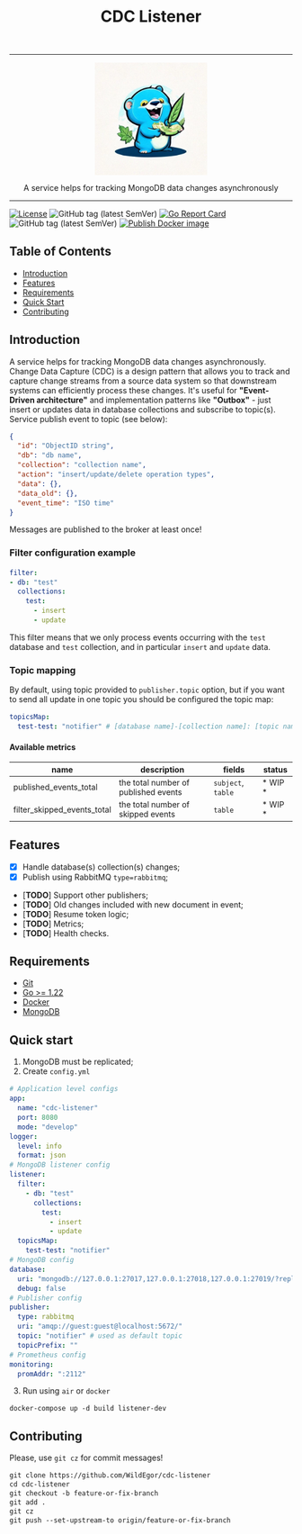 <h1 align="center"> CDC Listener </h1> <br>
<hr>
<div>
    <img src="assets/logo.png" width="200" height="200" style="display: block;margin-left: auto;margin-right: auto;">
</div>
<p align="center">
  A service helps for tracking MongoDB data changes asynchronously
</p>
<hr>

[![License](https://img.shields.io/badge/License-MIT-blue.svg)](https://opensource.org/licenses/MIT)
![GitHub tag (latest SemVer)](https://img.shields.io/github/v/tag/WildEgor/cdc-listener)
[![Go Report Card](https://goreportcard.com/badge/github.com/WildEgor/cdc-listener)](https://goreportcard.com/report/github.com/WildEgor/cdc-listener)
![GitHub tag (latest SemVer)](https://img.shields.io/github/v/tag/WildEgor/cdc-listener)
[![Publish Docker image](https://github.com/WildEgor/cdc-listener/actions/workflows/publish.yml/badge.svg)](https://hub.docker.com/repository/docker/wildegor/cdc-listener)

## Table of Contents
- [Introduction](#introduction)
- [Features](#features)
- [Requirements](#requirements)
- [Quick Start](#quick-start)
- [Contributing](#contributing)

## Introduction

A service helps for tracking MongoDB data changes asynchronously.
Change Data Capture (CDC) is a design pattern that allows you to track and capture change streams from a source data 
system so that downstream systems can efficiently process these changes.
It's useful for **"Event-Driven architecture"** and implementation patterns like **"Outbox"** - just insert or updates data in database collections and subscribe to topic(s).
Service publish event to topic (see below):
```json
{
  "id": "ObjectID string",
  "db": "db name",
  "collection": "collection name",
  "action": "insert/update/delete operation types",
  "data": {},
  "data_old": {},
  "event_time": "ISO time"
}
```

Messages are published to the broker at least once!

### Filter configuration example

```yaml
filter:
- db: "test"
  collections:
    test:
      - insert
      - update
```
This filter means that we only process events occurring with the `test` database and `test` collection,
and in particular `insert` and `update` data.

### Topic mapping
By default, using topic provided to `publisher.topic` option,
but if you want to send all update in one topic you should be configured the topic map:
```yaml
topicsMap:
  test-test: "notifier" # [database name]-[collection name]: [topic name]
```

#### Available metrics

| name                        | description                          | fields             | status  |
|-----------------------------|--------------------------------------|--------------------|---------|
| published_events_total      | the total number of published events | `subject`, `table` | * WIP * |
| filter_skipped_events_total | the total number of skipped events   | `table`            | * WIP * |

## Features

- [x] Handle database(s) collection(s) changes;
- [x] Publish using RabbitMQ `type=rabbitmq`;
- [**TODO**] Support other publishers;
- [**TODO**] Old changes included with new document in event;
- [**TODO**] Resume token logic;
- [**TODO**] Metrics;
- [**TODO**] Health checks.

## Requirements

- [Git](http://git-scm.com/)
- [Go >= 1.22](https://go.dev/dl/)
- [Docker](https://www.docker.com/products/docker-desktop/)
- [MongoDB](https://www.mongodb.com/)

## Quick start

1. MongoDB must be replicated;
2. Create `config.yml`
```yaml
# Application level configs
app:
  name: "cdc-listener"
  port: 8080
  mode: "develop"
logger:
  level: info
  format: json
# MongoDB listener config
listener:
  filter:
    - db: "test"
      collections:
        test:
          - insert
          - update
  topicsMap:
    test-test: "notifier"
# MongoDB config
database:
  uri: "mongodb://127.0.0.1:27017,127.0.0.1:27018,127.0.0.1:27019/?replicaSet=rs0"
  debug: false
# Publisher config
publisher:
  type: rabbitmq
  uri: "amqp://guest:guest@localhost:5672/"
  topic: "notifier" # used as default topic
  topicPrefix: ""
# Prometheus config
monitoring:
  promAddr: ":2112"
```

3. Run using `air` or `docker`
```shell
docker-compose up -d build listener-dev
```

## Contributing

Please, use ```git cz``` for commit messages!

```shell
git clone https://github.com/WildEgor/cdc-listener
cd cdc-listener
git checkout -b feature-or-fix-branch
git add .
git cz
git push --set-upstream-to origin/feature-or-fix-branch
```